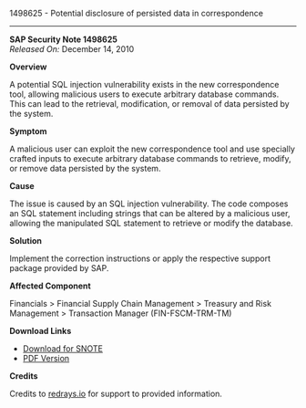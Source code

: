 1498625 - Potential disclosure of persisted data in correspondence

---

**SAP Security Note 1498625**  
*Released On:* December 14, 2010

**Overview**

A potential SQL injection vulnerability exists in the new correspondence tool, allowing malicious users to execute arbitrary database commands. This can lead to the retrieval, modification, or removal of data persisted by the system.

**Symptom**

A malicious user can exploit the new correspondence tool and use specially crafted inputs to execute arbitrary database commands to retrieve, modify, or remove data persisted by the system.

**Cause**

The issue is caused by an SQL injection vulnerability. The code composes an SQL statement including strings that can be altered by a malicious user, allowing the manipulated SQL statement to retrieve or modify the database.

**Solution**

Implement the correction instructions or apply the respective support package provided by SAP.

**Affected Component**

Financials > Financial Supply Chain Management > Treasury and Risk Management > Transaction Manager (FIN-FSCM-TRM-TM)

**Download Links**

- [Download for SNOTE](https://notesdownloads.sap.com/note/0040000008870932017)
- [PDF Version](https://userapps.support.sap.com/sap/support/sfm/notes/print/0001498625?language=en-US&token=E284CE1EA26A03BEBB54F624D755177A)

**Credits**

Credits to [redrays.io](https://redrays.io) for support to provided information.